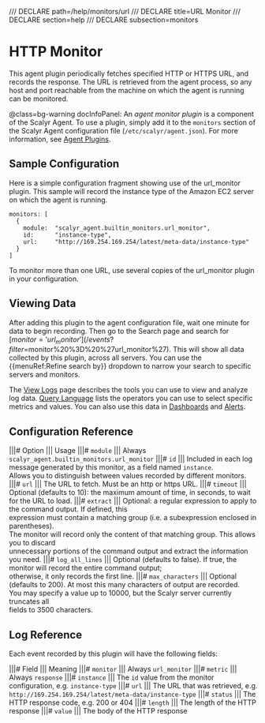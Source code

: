 /// DECLARE path=/help/monitors/url
/// DECLARE title=URL Monitor
/// DECLARE section=help
/// DECLARE subsection=monitors

# HTTP Monitor

This agent plugin periodically fetches specified HTTP or HTTPS URL, and records the response. The URL
is retrieved from the agent process, so any host and port reachable from the machine on which the agent
is running can be monitored.

@class=bg-warning docInfoPanel: An *agent monitor plugin* is a component of the Scalyr Agent. To use a plugin,
simply add it to the ``monitors`` section of the Scalyr Agent configuration file (``/etc/scalyr/agent.json``).
For more information, see [Agent Plugins](/help/scalyr-agent#plugins).


## Sample Configuration

Here is a simple configuration fragment showing use of the url_monitor plugin. This sample will record
the instance type of the Amazon EC2 server on which the agent is running.

    monitors: [
      {
        module:  "scalyr_agent.builtin_monitors.url_monitor",
        id:      "instance-type",
        url:     "http://169.254.169.254/latest/meta-data/instance-type"
      }
    ]

To monitor more than one URL, use several copies of the url_monitor plugin in your configuration.


## Viewing Data

After adding this plugin to the agent configuration file, wait one minute for data to begin recording. Then go to
the Search page and search for [$monitor = 'url_monitor'](/events?filter=$monitor%20%3D%20%27url_monitor%27).
This will show all data collected by this plugin, across all servers. You can use the {{menuRef:Refine search by}}
dropdown to narrow your search to specific servers and monitors.

The [View Logs](/help/view) page describes the tools you can use to view and analyze log data.
[Query Language](/help/query-language) lists the operators you can use to select specific metrics and values.
You can also use this data in [Dashboards](/help/dashboards) and [Alerts](/help/alerts).


## Configuration Reference

|||# Option                   ||| Usage
|||# ``module``               ||| Always ``scalyr_agent.builtin_monitors.url_monitor``
|||# ``id``                   ||| Included in each log message generated by this monitor, as a field named ``instance``. \
                                  Allows you to distinguish between values recorded by different monitors.
|||# ``url``                  ||| The URL to fetch. Must be an http or https URL.
|||# ``timeout``              ||| Optional (defaults to 10): the maximum amount of time, in seconds, to wait for the URL to load.
|||# ``extract``              ||| Optional: a regular expression to apply to the command output. If defined, this \
                                  expression must contain a matching group (i.e. a subexpression enclosed in parentheses). \
                                  The monitor will record only the content of that matching group. This allows you to discard \
                                  unnecessary portions of the command output and extract the information you need.
|||# ``log_all_lines``        ||| Optional (defaults to false). If true, the monitor will record the entire command output; \
                                  otherwise, it only records the first line.
|||# ``max_characters``       ||| Optional (defaults to 200). At most this many characters of output are recorded. \
                                  You may specify a value up to 10000, but the Scalyr server currently truncates all \
                                  fields to 3500 characters.


## Log Reference

Each event recorded by this plugin will have the following fields:

|||# Field                    ||| Meaning
|||# ``monitor``              ||| Always ``url_monitor``
|||# ``metric``               ||| Always ``response``
|||# ``instance``             ||| The ``id`` value from the monitor configuration, e.g. ``instance-type``
|||# ``url``                  ||| The URL that was retrieved, e.g. ``http://169.254.169.254/latest/meta-data/instance-type``
|||# ``status``               ||| The HTTP response code, e.g. 200 or 404
|||# ``length``               ||| The length of the HTTP response
|||# ``value``                ||| The body of the HTTP response
